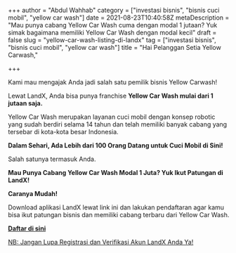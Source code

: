 +++
author = "Abdul Wahhab"
category = ["investasi bisnis", "bisnis cuci mobil", "yellow car wash"]
date = 2021-08-23T10:40:58Z
metaDescription = "Mau punya cabang Yellow Car Wash cuma dengan modal 1 jutaan? Yuk simak bagaimana memiliki Yellow Car Wash dengan modal kecil"
draft = false
slug = "yellow-car-wash-listing-di-landx"
tag = ["investasi bisnis", "bisnis cuci mobil", "yellow car wash"]
title = "Hai Pelanggan Setia Yellow Carwash,"

+++


Kami mau mengajak Anda jadi salah satu pemilik bisnis Yellow Carwash!

Lewat LandX, Anda bisa punya franchise **Yellow Car Wash mulai dari 1 jutaan saja.**

Yellow Car Wash merupakan layanan cuci mobil dengan konsep robotic yang sudah berdiri selama 14 tahun dan telah memiliki banyak cabang yang tersebar di kota-kota besar Indonesia.

**Dalam Sehari, Ada Lebih dari 100 Orang Datang untuk Cuci Mobil di Sini!**

Salah satunya termasuk Anda.

**Mau Punya Cabang Yellow Car Wash Modal 1 Juta? Yuk Ikut Patungan di LandX!**

**Caranya Mudah!**

Download aplikasi LandX lewat link ini dan lakukan pendaftaran agar kamu bisa ikut patungan bisnis dan memiliki cabang terbaru dari Yellow Car Wash.

**[Daftar di sini](https://play.google.com/store/apps/details?id=store.numoney.landxapp)**

[NB: Jangan Lupa Registrasi dan Verifikasi Akun LandX Anda Ya!](https://play.google.com/store/apps/details?id=store.numoney.landxapp)


